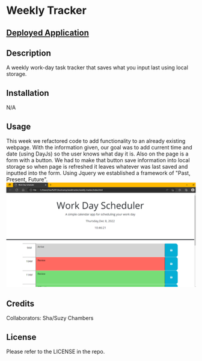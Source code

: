 # Weekly Tracker

## [Deployed Application](https://suzychambers.github.io/weekly-tracker/)

## Description
A weekly work-day task tracker that saves what you input last using local storage.
## Installation
N/A

## Usage
This week we refactored code to add functionality to an already existing webpage. With the information given, our goal was to add current time and date (using DayJs) so the user knows what day it is. Also on the page is a form with a button. We had to make that button save information into local storage so when page is refreshed it leaves whatever was last saved and inputted into the form. Using Jquery we established a framework of "Past, Present, Future".
![Screenshot of quiz start page](./assets/img/Capture.PNG)

## Credits
Collaborators: Sha/Suzy Chambers

## License
Please refer to the LICENSE in the repo.  